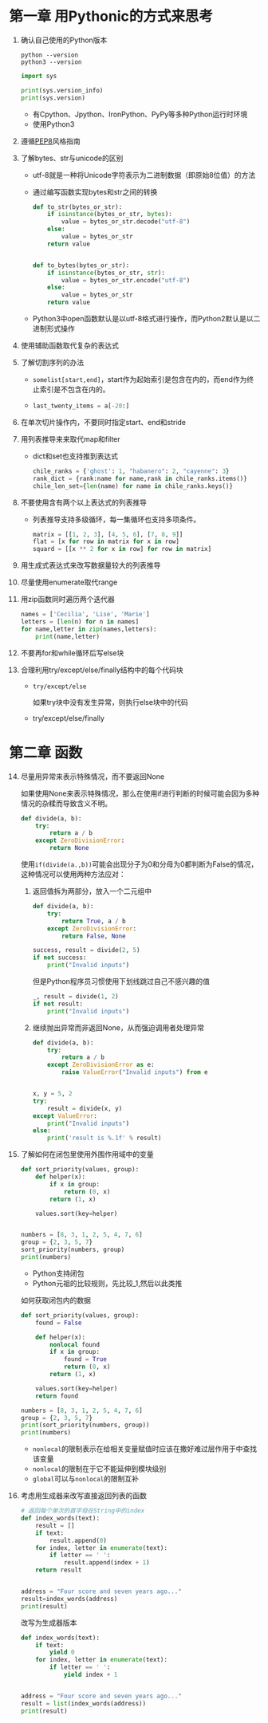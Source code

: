 # 第一章 用Pythonic的方式来思考

1. 确认自己使用的Python版本

   ```shell
   python --version
   python3 --version
   ```

   ```python
   import sys
   
   print(sys.version_info)
   print(sys.version)
   ```

   * 有Cpython、Jpython、IronPython、PyPy等多种Python运行时环境
   * 使用Python3

2. 遵循[PEP8](https://peps.python.org/pep-0008/)风格指南

3. 了解bytes、str与unicode的区别

   * utf-8就是一种将Unicode字符表示为二进制数据（即原始8位值）的方法

   * 通过编写函数实现bytes和str之间的转换

     ```python
     def to_str(bytes_or_str):
         if isinstance(bytes_or_str, bytes):
             value = bytes_or_str.decode("utf-8")
         else:
             value = bytes_or_str
         return value
     
     
     def to_bytes(bytes_or_str):
         if isinstance(bytes_or_str, str):
             value = bytes_or_str.encode("utf-8")
         else:
             value = bytes_or_str
         return value
     ```

   * Python3中open函数默认是以utf-8格式进行操作，而Python2默认是以二进制形式操作

4. 使用辅助函数取代复杂的表达式

5. 了解切割序列的办法

   * `somelist[start,end]`，start作为起始索引是包含在内的，而end作为终止索引是不包含在内的。

   * ```python
     last_twenty_items = a[-20:]
     ```

6. 在单次切片操作内，不要同时指定start、end和stride

7. 用列表推导来来取代map和filter

   * dict和set也支持推到表达式

     ```python
     chile_ranks = {'ghost': 1, "habanero": 2, "cayenne": 3}
     rank_dict = {rank:name for name,rank in chile_ranks.items()}
     chile_len_set={len(name) for name in chile_ranks.keys()}
     ```

 8.  不要使用含有两个以上表达式的列表推导

     * 列表推导支持多级循环，每一集循环也支持多项条件。

       ```python
       matrix = [[1, 2, 3], [4, 5, 6], [7, 8, 9]]
       flat = [x for row in matrix for x in row]
       squard = [[x ** 2 for x in row] for row in matrix]
       ```

 9.  用生成式表达式来改写数据量较大的列表推导

 10.  尽量使用enumerate取代range

 11.  用zip函数同时遍历两个迭代器

      ```python
      names = ['Cecilia', 'Lise', 'Marie']
      letters = [len(n) for n in names]
      for name,letter in zip(names,letters):
          print(name,letter)
      ```

 12.  不要再for和while循环后写else块

 13.  合理利用try/except/else/finally结构中的每个代码块

      * `try/except/else`

        如果try块中没有发生异常，则执行else块中的代码

      * try/except/else/finally




# 第二章 函数

14. 尽量用异常来表示特殊情况，而不要返回None

    如果使用None来表示特殊情况，那么在使用if进行判断的时候可能会因为多种情况的杂糅而导致含义不明。

    ```python
    def divide(a, b):
        try:
            return a / b
        except ZeroDivisionError:
            return None
    ```

    使用`if(divide(a.,b))`可能会出现分子为0和分母为0都判断为False的情况，这种情况可以使用两种方法应对：

    1. 返回值拆为两部分，放入一个二元组中

       ```python
       def divide(a, b):
           try:
               return True, a / b
           except ZeroDivisionError:
               return False, None
       
       success, result = divide(2, 5)
       if not success:
           print("Invalid inputs")
       ```

       但是Python程序员习惯使用下划线跳过自己不感兴趣的值

       ```python
       _, result = divide(1, 2)
       if not result:
           print("Invalid inputs")
       ```

    2. 继续抛出异常而非返回None，从而强迫调用者处理异常

       ```python
       def divide(a, b):
           try:
               return a / b
           except ZeroDivisionError as e:
               raise ValueError("Invalid inputs") from e
       
       
       x, y = 5, 2
       try:
           result = divide(x, y)
       except ValueError:
           print("Invalid inputs")
       else:
           print('result is %.1f' % result)
       ```

15. 了解如何在闭包里使用外围作用域中的变量

    ```python
    def sort_priority(values, group):
        def helper(x):
            if x in group:
                return (0, x)
            return (1, x)
    
        values.sort(key=helper)
    
    
    numbers = [8, 3, 1, 2, 5, 4, 7, 6]
    group = {2, 3, 5, 7}
    sort_priority(numbers, group)
    print(numbers)
    ```

    * Python支持闭包
    * Python元祖的比较规则，先比较_1,然后以此类推

    如何获取闭包内的数据

    ```python
    def sort_priority(values, group):
        found = False
    
        def helper(x):
            nonlocal found
            if x in group:
                found = True
                return (0, x)
            return (1, x)
    
        values.sort(key=helper)
        return found
    
    numbers = [8, 3, 1, 2, 5, 4, 7, 6]
    group = {2, 3, 5, 7}
    print(sort_priority(numbers, group))
    print(numbers)
    ```

    * `nonlocal`的限制表示在给相关变量赋值时应该在撒好难过层作用于中查找该变量
    * `nonlocal`的限制在于它不能延伸到模块级别
    * `global`可以与`nonlocal`的限制互补

16. 考虑用生成器来改写直接返回列表的函数

    ```python
    # 返回每个单次的首字母在String中的index
    def index_words(text):
        result = []
        if text:
            result.append(0)
        for index, letter in enumerate(text):
            if letter == ' ':
                result.append(index + 1)
        return result
    
    
    address = "Four score and seven years ago..."
    result=index_words(address)
    print(result)
    ```

    改写为生成器版本

    ```python
    def index_words(text):
        if text:
            yield 0
        for index, letter in enumerate(text):
            if letter == ' ':
                yield index + 1
    
    
    address = "Four score and seven years ago..."
    result = list(index_words(address))
    print(result)
    ```